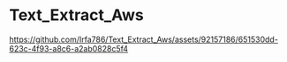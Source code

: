 # Text_Extract_Aws
https://github.com/Irfa786/Text_Extract_Aws/assets/92157186/651530dd-623c-4f93-a8c6-a2ab0828c5f4
